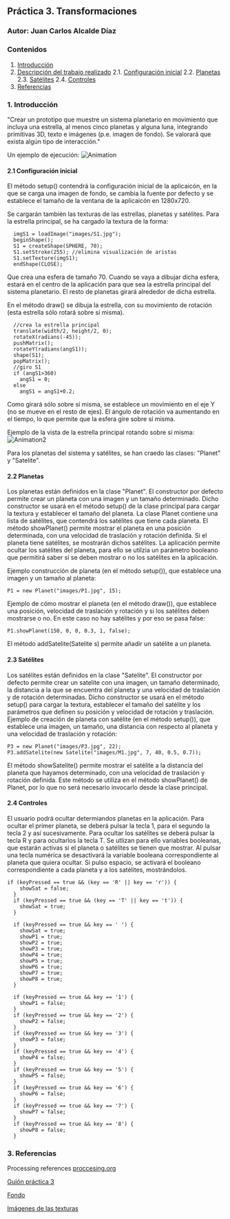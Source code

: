 ## Práctica 3. Transformaciones
### Autor: Juan Carlos Alcalde Díaz

### Contenidos

1. [Introducción](#introduccion)
2. [Descripción del trabajo realizado](#descripcion-trabajo)
  2.1. [Configuración inicial](#config-inicial)
  2.2. [Planetas](#planetas)
  2.3. [Satélites](#satelites)
  2.4. [Controles](#controles)
3. [Referencias](#referencias)

### 1. Introducción <a name="introduccion"></a>
"Crear un prototipo que muestre un sistema planetario en movimiento que incluya una estrella, al menos cinco planetas y alguna luna, integrando primitivas 3D, texto e imágenes (p.e. imagen de fondo). Se valorará que exista algún tipo de interacción."

Un ejemplo de ejecución:
![Animation](https://user-images.githubusercontent.com/91132611/155983667-2595de3e-8498-4444-871e-8d98ea3fe6a6.gif)

#### 2.1 Configuración inicial <a name="config-inicial"></a>
El método setup() contendrá la configuración inicial de la aplicaicón, en la que se carga una imagen de fondo, se cambia la fuente por defecto y se establece el tamaño de la ventana de la aplicaicón en 1280x720.

Se cargarán también las texturas de las estrellas, planetas y satélites.
Para la estrella principal, se ha cargado la textura de la forma:
```
  imgS1 = loadImage("images/S1.jpg");
  beginShape();
  S1 = createShape(SPHERE, 70);
  S1.setStroke(255); //elimina visualización de aristas
  S1.setTexture(imgS1); 
  endShape(CLOSE);
```
Que crea una esfera de tamaño 70. Cuando se vaya a dibujar dicha esfera, estará en el centro de la aplicación para que sea la estrella principal del sistema planetario. El resto de planetas girará alrededor de dicha estrella.

En el método draw() se dibuja la estrella, con su movimiento de rotación (esta estrella sólo rotará sobre sí misma).
```
  //crea la estrella principal
  translate(width/2, height/2, 0);
  rotateX(radians(-45));
  pushMatrix();
  rotateY(radians(angS1));
  shape(S1);
  popMatrix();
  //giro S1
  if (angS1>360)
    angS1 = 0;
  else
    angS1 = angS1+0.2;
```
Como girará sólo sobre sí misma, se establece un movimiento en el eje Y (no se mueve en el resto de ejes). El ángulo de rotación va aumentando en el tiempo, lo que permite que la esfera gire sobre sí misma.

Ejemplo de la vista de la estrella principal rotando sobre sí misma:
![Animation2](https://user-images.githubusercontent.com/91132611/155983916-7dd3174b-6246-4d9b-8a40-e40e01c4dc8e.gif)

Para los planetas del sistema y satélites, se han craedo las clases: "Planet" y "Satelite".

#### 2.2 Planetas <a name="planetas"></a>
Los planetas están definidos en la clase "Planet".
El constructor por defecto permite crear un planeta con una imagen y un tamaño determinado. Dicho constructor se usará en el método setup() de la clase principal para cargar la textura y establecer el tamaño del planeta.
La clase Planet contiene una lista de satélites, que contendrá los satélites que tiene cada planeta.
El método showPlanet() permite mostrar el planeta en una posición determinada, con una velocidad de traslación y rotación definida. Si el planeta tiene satélites, se mostrarán dichos satélites. La aplicación permite ocultar los satélites del planeta, para ello se utilzia un parámetro booleano que permitirá saber si se deben mostrar o no los satélites en la aplicación.

Ejemplo construcción de planeta (en el método setup()), que establece una imagen y un tamaño al planeta:
```
P1 = new Planet("images/P1.jpg", 15);
```
Ejemplo de cómo mostrar el planeta (en el método draw()), que establece una posición, velocidad de traslación y rotación y si los satélites deben mostrarse o no. En este caso no hay satélites y por eso se pasa false: 
```
P1.showPlanet(150, 0, 0, 0.3, 1, false);
```
El método addSatelite(Satelite s) permite añadir un satélite a un planeta. 

#### 2.3 Satélites <a name="satelites"></a>
Los satélites están definidos en la clase "Satelite".
El constructor por defecto permite crear un satelite con una imagen, un tamaño determinado, la distancia a la que se encuentra del planeta y una velocidad de traslación y de rotación determinadas. Dicho constructor se usará en el método setup() para cargar la textura, establecer el tamaño del satélite y los parámetros que definen su posición y velocidad de rotación y traslación. 
Ejemplo de creación de planeta con satélite (en el método setup()), que establece una imagen, un tamaño, una distancia con respecto al planeta y una velocidad de traslación y rotación:
```
P3 = new Planet("images/P3.jpg", 22);
P3.addSatelite(new Satelite("images/M1.jpg", 7, 40, 0.5, 0.7));
```

El método showSatelite() permite mostrar el satélite a la distancia del planeta que hayamos determinado, con una velocidad de traslación y rotación definida. Este método se utiliza en el método showPlanet() de Planet, por lo que no será necesario invocarlo desde la clase principal.

#### 2.4 Controles <a name="controles"></a>
El usuario podrá ocultar determiandos planetas en la aplicación. Para ocultar el primer planeta, se deberá pulsar la tecla 1, para el segundo la tecla 2 y así sucesivamente. Para ocultar los satélites se deberá pulsar la tecla R y para ocultarlos la tecla T. Se utlizan para ello variables booleanas, que estarán activas si el planeta o satélites se tienen que mostrar. Al pulsar una tecla numérica se desactivará la variable booleana correspondiente al planeta que quiera ocultar. Si pulso espacio, se activará el booleano correspondiente a cada planeta y a los satélites, mostrándolos.
```
if (keyPressed == true && (key == 'R' || key == 'r')) {
    showSat = false;
  }
  if (keyPressed == true && (key == 'T' || key == 't')) {
    showSat = true;
  }

  if (keyPressed == true && key == ' ') {
    showSat = true;
    showP1 = true;
    showP2 = true;
    showP3 = true;
    showP4 = true; 
    showP5 = true; 
    showP6 = true; 
    showP7 = true; 
    showP8 = true;
  }

  if (keyPressed == true && key == '1') {
    showP1 = false;
  }
  if (keyPressed == true && key == '2') {
    showP2 = false;
  }
  if (keyPressed == true && key == '3') {
    showP3 = false;
  }
  if (keyPressed == true && key == '4') {
    showP4 = false;
  }
  if (keyPressed == true && key == '5') {
    showP5 = false;
  }
  if (keyPressed == true && key == '6') {
    showP6 = false;
  }
  if (keyPressed == true && key == '7') {
    showP7 = false;
  }
  if (keyPressed == true && key == '8') {
    showP8 = false;
  }
```

### 3. Referencias <a name="referencias"></a>
Processing references [proccesing.org](https://processing.org/reference/)

[Guión práctica 3](https://github.com/otsedom/otsedom.github.io/blob/main/CIU/P3/README.md)

[Fondo](https://www.deviantart.com/paulinemoss/art/Telescopic-View-426425862)

[Imágenes de las texturas](http://frederickhiggins.com/celestia/terrestrials.htm)
